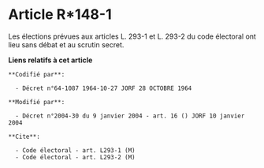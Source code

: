 # Article R*148-1

Les élections prévues aux articles L. 293-1 et L. 293-2 du code électoral ont lieu sans débat et au scrutin secret.

**Liens relatifs à cet article**

	**Codifié par**:

	  - Décret n°64-1087 1964-10-27 JORF 28 OCTOBRE 1964

	**Modifié par**:

	  - Décret n°2004-30 du 9 janvier 2004 - art. 16 () JORF 10 janvier 2004

	**Cite**:

	  - Code électoral - art. L293-1 (M)
	  - Code électoral - art. L293-2 (M)
